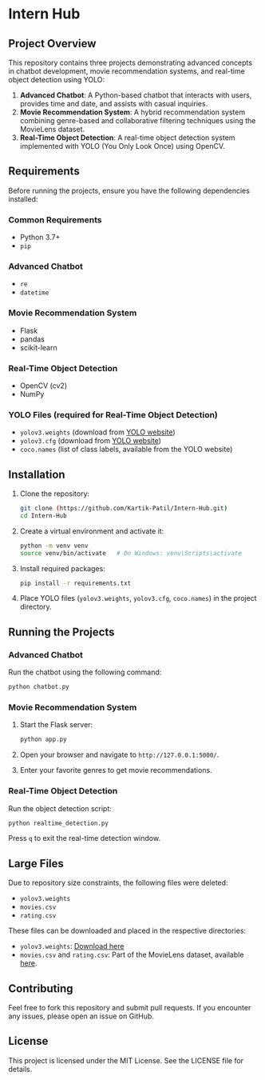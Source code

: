 # Intern Hub

## Project Overview
This repository contains three projects demonstrating advanced concepts in chatbot development, movie recommendation systems, and real-time object detection using YOLO:

1. **Advanced Chatbot**: A Python-based chatbot that interacts with users, provides time and date, and assists with casual inquiries.
2. **Movie Recommendation System**: A hybrid recommendation system combining genre-based and collaborative filtering techniques using the MovieLens dataset.
3. **Real-Time Object Detection**: A real-time object detection system implemented with YOLO (You Only Look Once) using OpenCV.

## Requirements

Before running the projects, ensure you have the following dependencies installed:

### Common Requirements
- Python 3.7+
- `pip`

### Advanced Chatbot
- `re`
- `datetime`

### Movie Recommendation System
- Flask
- pandas
- scikit-learn

### Real-Time Object Detection
- OpenCV (cv2)
- NumPy

### YOLO Files (required for Real-Time Object Detection)
- `yolov3.weights` (download from [YOLO website](https://pjreddie.com/darknet/yolo/))
- `yolov3.cfg` (download from [YOLO website](https://pjreddie.com/darknet/yolo/))
- `coco.names` (list of class labels, available from the YOLO website)

## Installation

1. Clone the repository:
    ```bash
    git clone (https://github.com/Kartik-Patil/Intern-Hub.git)
    cd Intern-Hub
    ```

2. Create a virtual environment and activate it:
    ```bash
    python -m venv venv
    source venv/bin/activate   # On Windows: venv\Scripts\activate
    ```

3. Install required packages:
    ```bash
    pip install -r requirements.txt
    ```

4. Place YOLO files (`yolov3.weights`, `yolov3.cfg`, `coco.names`) in the project directory.

## Running the Projects

### Advanced Chatbot

Run the chatbot using the following command:
```bash
python chatbot.py
```

### Movie Recommendation System

1. Start the Flask server:
    ```bash
    python app.py
    ```

2. Open your browser and navigate to `http://127.0.0.1:5000/`.

3. Enter your favorite genres to get movie recommendations.

### Real-Time Object Detection

Run the object detection script:
```bash
python realtime_detection.py
```
Press `q` to exit the real-time detection window.

## Large Files

Due to repository size constraints, the following files were deleted:

- `yolov3.weights`
- `movies.csv`
- `rating.csv`

These files can be downloaded and placed in the respective directories:

- `yolov3.weights`: [Download here](https://pjreddie.com/media/files/yolov3.weights)
- `movies.csv` and `rating.csv`: Part of the MovieLens dataset, available [here](https://grouplens.org/datasets/movielens/).

## Contributing

Feel free to fork this repository and submit pull requests. If you encounter any issues, please open an issue on GitHub.

## License

This project is licensed under the MIT License. See the LICENSE file for details.

